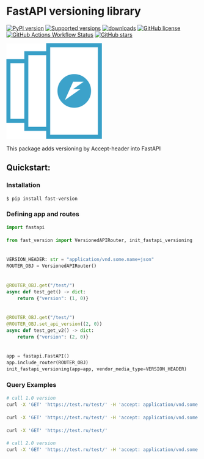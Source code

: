 FastAPI versioning library
==
[![PyPI version](https://badge.fury.io/py/fast-version.svg)](https://pypi.python.org/pypi/fast-version)
[![Supported versions](https://img.shields.io/pypi/pyversions/fast-version.svg)](https://pypi.python.org/pypi/fast-version)
[![downloads](https://img.shields.io/pypi/dm/fast-version.svg)](https://pypistats.org/packages/fast-version)
[![GitHub license](https://img.shields.io/github/license/modern-python/fast-version)](https://github.com/modern-python/fast-version/blob/main/LICENSE)
[![GitHub Actions Workflow Status](https://img.shields.io/github/actions/workflow/status/modern-python/fast-version/python-package.yml)](https://github.com/modern-python/fast-version/actions)
[![GitHub stars](https://img.shields.io/github/stars/modern-python/fast-version)](https://github.com/modern-python/fast-version/stargazers)

<img src="./logo.svg" width="250" />

This package adds versioning by Accept-header into FastAPI

## Quickstart:

### Installation

```shell
$ pip install fast-version
```

### Defining app and routes
```python
import fastapi

from fast_version import VersionedAPIRouter, init_fastapi_versioning


VERSION_HEADER: str = "application/vnd.some.name+json"
ROUTER_OBJ = VersionedAPIRouter()


@ROUTER_OBJ.get("/test/")
async def test_get() -> dict:
    return {"version": (1, 0)}


@ROUTER_OBJ.get("/test/")
@ROUTER_OBJ.set_api_version((2, 0))
async def test_get_v2() -> dict:
    return {"version": (2, 0)}


app = fastapi.FastAPI()
app.include_router(ROUTER_OBJ)
init_fastapi_versioning(app=app, vendor_media_type=VERSION_HEADER)
```

### Query Examples
```bash
# call 1.0 version
curl -X 'GET' 'https://test.ru/test/' -H 'accept: application/vnd.some.name+json; version=1.0'

curl -X 'GET' 'https://test.ru/test/' -H 'accept: application/vnd.some.name+json'

curl -X 'GET' 'https://test.ru/test/'

# call 2.0 version
curl -X 'GET' 'https://test.ru/test/' -H 'accept: application/vnd.some.name+json; version=2.0'
```
